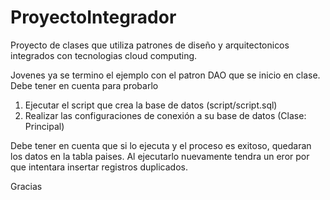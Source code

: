 # ProyectoIntegrador
Proyecto de clases que utiliza patrones de diseño y arquitectonicos integrados con tecnologias cloud computing.

Jovenes ya se termino el ejemplo con el patron DAO que se inicio en clase. Debe tener en cuenta para probarlo

1. Ejecutar el script que crea la base de datos (script/script.sql)
2. Realizar las configuraciones de conexión a su base de datos (Clase: Principal)

Debe tener en cuenta que si lo ejecuta y el proceso es exitoso, quedaran los datos en la tabla paises. Al ejecutarlo nuevamente tendra 
un eror por que intentara insertar registros duplicados.

Gracias

